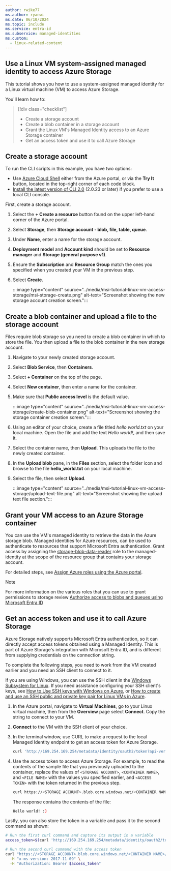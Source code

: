 ```yaml
---
author: rwike77
ms.author: ryanwi
ms.date: 06/10/2024
ms.topic: include
ms.service: entra-id
ms.subservice: managed-identities
ms.custom:
  - linux-related-content
---
```


## Use a Linux VM system-assigned managed identity to access Azure Storage 

This tutorial shows you how to use a system-assigned managed identity for a Linux virtual machine (VM) to access Azure Storage. 

You'll learn how to:

> [!div class="checklist"]
> * Create a storage account
> * Create a blob container in a storage account
> * Grant the Linux VM's Managed Identity access to an Azure Storage container
> * Get an access token and use it to call Azure Storage

## Create a storage account 

To run the CLI scripts in this example, you have two options:

- Use [Azure Cloud Shell](/azure/cloud-shell/overview) either from the Azure portal, or via the **Try It** button, located in the top-right corner of each code block.
- [Install the latest version of CLI 2.0](/cli/azure/install-azure-cli) (2.0.23 or later) if you prefer to use a local CLI console.

First, create a storage account. 

1. Select the **+ Create a resource** button found on the upper left-hand corner of the Azure portal.
1. Select **Storage**, then **Storage account - blob, file, table, queue**.
1. Under **Name**, enter a name for the storage account.  
1. **Deployment model** and **Account kind** should be set to **Resource manager** and **Storage (general purpose v1)**. 
1. Ensure the **Subscription** and **Resource Group** match the ones you specified when you created your VM in the previous step.
1. Select **Create**.

    :::image type="content" source="../media/msi-tutorial-linux-vm-access-storage/msi-storage-create.png" alt-text="Screenshot showing the new storage account creation screen.":::

## Create a blob container and upload a file to the storage account

Files require blob storage so you need to create a blob container in which to store the file. You then upload  a file to the blob container in the new storage account.

1. Navigate to your newly created storage account.
1. Select **Blob Service**, then **Containers**.
3. Select **+ Container** on the top of the page.
4. Select **New container**, then enter a name for the container. 
1. Make sure that **Public access level** is the default value.

    :::image type="content" source="../media/msi-tutorial-linux-vm-access-storage/create-blob-container.png" alt-text="Screenshot showing the storage container creation screen.":::

1. Using an editor of your choice, create a file titled *hello world.txt* on your local machine.  Open the file and add the text *Hello world!*, and then save it. 
1. Select the container name, then **Upload**. This uploads the file to the newly created container.
1. In the **Upload blob** pane, in the **Files** section, select the folder icon and browse to the file **hello_world.txt** on your local machine. 
1. Select the file, then select **Upload**.

    :::image type="content" source="../media/msi-tutorial-linux-vm-access-storage/upload-text-file.png" alt-text="Screenshot showing the upload text file section.":::

## Grant your VM access to an Azure Storage container 

You can use the VM's managed identity to retrieve the data in the Azure storage blob. Managed identities for Azure resources, can be used to authenticate to resources that support Microsoft Entra authentication.  Grant access by assigning the [storage-blob-data-reader](/azure/role-based-access-control/built-in-roles#storage-blob-data-reader) role to the managed-identity at the scope of the resource group that contains your storage account.
 
For detailed steps, see [Assign Azure roles using the Azure portal](/azure/role-based-access-control/role-assignments-portal).

> [!NOTE]
> For more information on the various roles that you can use to grant permissions to storage review [Authorize access to blobs and queues using Microsoft Entra ID](/azure/storage/blobs/authorize-access-azure-active-directory#assign-azure-roles-for-access-rights)

## Get an access token and use it to call Azure Storage

Azure Storage natively supports Microsoft Entra authentication, so it can directly accept access tokens obtained using a Managed Identity. This is part of Azure Storage's integration with Microsoft Entra ID, and is different from supplying credentials on the connection string.

To complete the following steps, you need to work from the VM created earlier and you need an SSH client to connect to it. 

If you are using Windows, you can use the SSH client in the [Windows Subsystem for Linux](/windows/wsl/about). If you need assistance configuring your SSH client's keys, see [How to Use SSH keys with Windows on Azure](/azure/virtual-machines/linux/ssh-from-windows), or [How to create and use an SSH public and private key pair for Linux VMs in Azure](/azure/virtual-machines/linux/mac-create-ssh-keys).

1. In the Azure portal, navigate to **Virtual Machines**, go to your Linux virtual machine, then from the **Overview** page select **Connect**. Copy the string to connect to your VM.
1. **Connect** to the VM with the SSH client of your choice. 
1. In the terminal window, use CURL to make a request to the local Managed Identity endpoint to get an access token for Azure Storage.
    
    ```bash
    curl 'http://169.254.169.254/metadata/identity/oauth2/token?api-version=2018-02-01&resource=https%3A%2F%2Fstorage.azure.com%2F' -H Metadata:true
    ```
1. Use the access token to access Azure Storage. For example, to read the contents of the sample file that you previously uploaded to the container, replace the values of `<STORAGE ACCOUNT>`, `<CONTAINER NAME>`, and `<FILE NAME>` with the values you specified earlier, and `<ACCESS TOKEN>` with the token returned in the previous step.

   ```bash
   curl https://<STORAGE ACCOUNT>.blob.core.windows.net/<CONTAINER NAME>/<FILE NAME> -H "x-ms-version: 2017-11-09" -H "Authorization: Bearer <ACCESS TOKEN>"
   ```

   The response contains the contents of the file:

   ```bash
   Hello world! :)
   ```

Lastly, you can also store the token in a variable and pass it to the second command as shown:

```bash
# Run the first curl command and capture its output in a variable
access_token=$(curl 'http://169.254.169.254/metadata/identity/oauth2/token?api-version=2018-02-01&resource=https%3A%2F%2Fstorage.azure.com%2F' -H Metadata:true | jq -r '.access_token')

# Run the second curl command with the access token
curl "https://<STORAGE ACCOUNT>.blob.core.windows.net/<CONTAINER NAME>/<FILE NAME>" \
  -H "x-ms-version: 2017-11-09" \
  -H "Authorization: Bearer $access_token"

```

